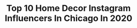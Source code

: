 ---
title: Top 10 Home Decor Instagram Influencers In Chicago In 2020
description: >-
  Find top home decor Instagram influencers in Chicago in 2020. Most popular hashtags: #homedecor #quarantine #ootd #ltkunder100.
platform: Instagram
profiles:
  - username: "bubbly.moments"
    fullname: >-
      Dr. Emilia Taneva | Chicago
    location: "United States"
    followers: 617596
    engagement: 25
    commentsToLikes: 0.053006
    id: ck0w1ox3tkern0i19kpmz6lau
    verified: false
    hashtags: "#influencer, #beautiful, #flattenthecurve, #8monthsold"
  - username: "el_chimu"
    fullname: >-
      Chimu Grigio
    location: "United States"
    followers: 18479
    engagement: 409
    commentsToLikes: 0.023674
    id: ck5cihea8snho0i11fiaob0y3
    verified: false
    hashtags: "#ceremony, #chicago, #artsy, #cuteanimals"
  - username: "elegantlyellery"
    fullname: >-
      Ellery Rogers
    location: "United States"
    followers: 10557
    engagement: 685
    commentsToLikes: 0.474602
    id: ck0twacaselzz0i19hhiyp02s
    verified: false
    hashtags: "#tiedyeshirt, #jewelryaddict, #loungeset, #cocktailrecipes"
  - username: "summerthorntondesign"
    fullname: >-
      Summer Thornton
    location: "United States"
    followers: 75432
    engagement: 145
    commentsToLikes: 0.031696
    id: ck0w0d321dkug0i19q37gbsst
    verified: false
    hashtags: "#flowers, #dreams, #barcabinet, #livingroomgoals"
  - username: "design.playbook"
    fullname: >-
      Sanda | DIY Home Updates
    location: "United States"
    followers: 2613
    engagement: 1902
    commentsToLikes: 0.095662
    id: ckap8si94pop00i78q5s34kxt
    verified: false
    hashtags: "#chicagotribune, #makeyourselfathome, #quarantineprojects, #theeverygirlathome"
  - username: "ahintofglameveryday"
    fullname: >-
      Naomi | A Hint Of Glam Blog
    location: "United States"
    followers: 56589
    engagement: 120
    commentsToLikes: 0.123526
    id: ck13cu6rd26h70i198kb0g5zj
    verified: false
    hashtags: "#styleblogging, #homedecor, #jacketstyle, #tanktops"
  - username: "dresswelltraveloften_"
    fullname: >-
      Yasmina Chalhoub | DWTO Blog
    location: "United States"
    followers: 34341
    engagement: 99
    commentsToLikes: 0.063842
    id: ck0u8smrr87wu0i198vyt3hib
    verified: false
    hashtags: "#barcartstyling, #basic, #ltkunder100, #xoxogossipgirl"
  - username: "emmierosenblum"
    fullname: >-
      Emmie
    location: "United States"
    followers: 18901
    engagement: 312
    commentsToLikes: 0.171102
    id: ck5cishuntaci0i117n2a9el5
    verified: false
    hashtags: "#fallfashion, #momof3, #sorrynotsorry, #winter"
  - username: "roxie_cepeda"
    fullname: >-
      Roxy Cepeda
    location: "United States"
    followers: 8665
    engagement: 621
    commentsToLikes: 0.281410
    id: ck6tj3mst1xyz0j714pztvbec
    verified: false
    hashtags: "#chocolateeggs, #home, #staysafe, #theoriginal"
  - username: "kimberlyconquers"
    fullname: >-
      Kimberly Z 🦄
    location: "United States"
    followers: 2171
    engagement: 1343
    commentsToLikes: 0.081356
    id: ckap9pr8zt5lf0i78kxw82ofn
    verified: false
    hashtags: "#ootdpost, #targetstyle, #announcement, #holdyourmoments"
---